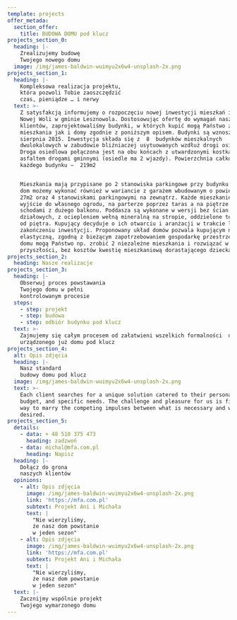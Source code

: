 ```yaml
---
template: projects
offer_metada:
  section_offer:
    title: BUDOWA DOMU pod klucz
projects_section_0:
  heading: |-
    Zrealizujemy budowę
    Twojego nowego domu
  image: /img/james-baldwin-wuimyu2x6w4-unsplash-2x.png
projects_section_1:
  heading: |-
    Kompleksowa realizacja projektu,
    która pozwoli Tobie zaoszczędzić
    czas, pieniądze … i nerwy
  text: >-
    Z satysfakcją informujemy o rozpoczęciu nowej inwestycji mieszkań i domów w
    Nowej Woli w gminie Lesznowola. Dostosowując ofertę do wymagań naszych
    klientów, zaprojektowaliśmy budynki, w których kupić mogą Państwo zarówno
    mieszkania jak i domy zgodnie z poniższym opisem. Budynki są wznoszone od
    sierpnia 2015. Inwestycja składa się z  8  budynków mieszkalnych
    dwulokalowych w zabudowie bliźniaczej usytuowanych wzdłuż drogi osiedlowej.
    Droga osiedlowa połączona jest na obu końcach z utwardzonymi kostką i
    asfaltem drogami gminnymi (osiedle ma 2 wjazdy). Powierzchnia całkowita
    każdego budynku –  219m2


    Mieszkania mają przypisane po 2 stanowiska parkingowe przy budynku natomiast
    dom możemy wykonać również w wariancie z garażem wbudowanym o powierzchni
    27m2 oraz 4 stanowiskami parkingowymi na zewnątrz. Każde mieszkanie ma
    wyjście do własnego ogrodu, na parterze poprzez taras a na piętrze -
    schodami z dużego balkonu. Poddasza są wykonane w wersji bez ścian
    działowych, z ociepleniem wełną mineralną na stropie, oddzielone termicznie
    od piętra. Kupujący decyduje o ich otwarciu i aranżacji w trakcie lub po
    zakończeniu inwestycji. Proponowany układ domów pozwala kupującym na
    elastyczną, zgodną z bieżącym zapotrzebowaniem gospodarkę przestrzenią. Z
    domu mogą Państwo np. zrobić 2 niezależne mieszkania i rozwiązać w
    przyszłości, bez kosztów kwestię mieszkaniową dorastającego dziecka
projects_section_2:
  heading: Nasze realizacje
projects_section_3:
  heading: |-
    Obserwuj proces powstawania
    Twojego domu w pełni
    kontrolowanym procesie
  steps:
    - step: projekt
    - step: budowa
    - step: odbiór budynku pod klucz
  text: >-
    Zajmujemy się całym procesem od załatwieni wszelkich formalności  do oddania
    urządzonego już domu pod klucz
projects_section_4:
  alt: Opis zdjęcia
  heading: |-
    Nasz standard 
    budowy domu pod klucz
  image: /img/james-baldwin-wuimyu2x6w4-unsplash-2x.png
  text: >-
    Each client searches for a unique solution catered to their personal style,
    budget, and specific needs. The challenge and pleasure for us is finding a
    way to marry the competing impulses between what is necessary and what is
    desired.
projects_section_5:
  details:
    - data: + 48 510 375 473
      heading: zadzwoń
    - data: michal@mfa.com.pl
      heading: Napisz
  heading: |-
    Dołącz do grona 
    naszych klientów
  opinions:
    - alt: Opis zdjęcia
      image: /img/james-baldwin-wuimyu2x6w4-unsplash-2x.png
      link: 'https://mfa.com.pl'
      subtext: Projekt Ani i Michała
      text: |
        "Nie wierzyliśmy, 
        że nasz dom powstanie 
        w jeden sezon"
    - alt: Opis zdjęcia
      image: /img/james-baldwin-wuimyu2x6w4-unsplash-2x.png
      link: 'https://mfa.com.pl'
      subtext: Projekt Ani i Michała
      text: |
        "Nie wierzyliśmy, 
        że nasz dom powstanie 
        w jeden sezon"
  text: |-
    Zacznijmy wspólnie projekt 
    Twojego wymarzonego domu
---
```



